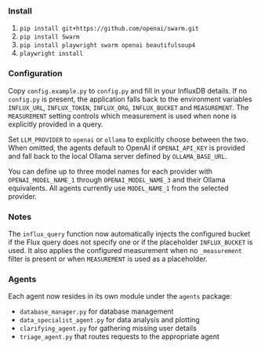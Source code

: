 ### Install
1. ``pip install git+https://github.com/openai/swarm.git``
2. ``pip install Swarm``
3. ``pip install playwright swarm openai beautifulsoup4``
4. ``playwright install``

### Configuration
Copy `config.example.py` to `config.py` and fill in your InfluxDB details. If no
`config.py` is present, the application falls back to the environment variables
`INFLUX_URL`, `INFLUX_TOKEN`, `INFLUX_ORG`, `INFLUX_BUCKET` and `MEASUREMENT`.
The `MEASUREMENT` setting controls which measurement is used when none is
explicitly provided in a query.

Set `LLM_PROVIDER` to `openai` or `ollama` to explicitly choose between the two.
When omitted, the agents default to OpenAI if `OPENAI_API_KEY` is provided and
fall back to the local Ollama server defined by `OLLAMA_BASE_URL`.

You can define up to three model names for each provider with
`OPENAI_MODEL_NAME_1` through `OPENAI_MODEL_NAME_3` and their Ollama
equivalents. All agents currently use `MODEL_NAME_1` from the selected
provider.

### Notes
The `influx_query` function now automatically injects the configured bucket if the Flux query does not specify one or if the placeholder `INFLUX_BUCKET` is used. It also applies the configured measurement when no `_measurement` filter is present or when `MEASUREMENT` is used as a placeholder.

### Agents
Each agent now resides in its own module under the `agents` package:
- `database_manager.py` for database management
- `data_specialist_agent.py` for data analysis and plotting
- `clarifying_agent.py` for gathering missing user details
- `triage_agent.py` that routes requests to the appropriate agent
